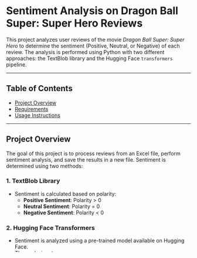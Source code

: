 # Sentiment Analysis on Dragon Ball Super: Super Hero Reviews

This project analyzes user reviews of the movie *Dragon Ball Super: Super Hero* to determine the sentiment (Positive, Neutral, or Negative) of each review. The analysis is performed using Python with two different approaches: the TextBlob library and the Hugging Face `transformers` pipeline.

---

## Table of Contents

- [Project Overview](#project-overview)
- [Requirements](#requirements)
- [Usage Instructions](#usage-instructions)

---

## Project Overview

The goal of this project is to process reviews from an Excel file, perform sentiment analysis, and save the results in a new file. Sentiment is determined using two methods:

### **1. TextBlob Library**
- Sentiment is calculated based on polarity:
  - **Positive Sentiment**: Polarity > 0
  - **Neutral Sentiment**: Polarity = 0
  - **Negative Sentiment**: Polarity < 0

### **2. Hugging Face Transformers**
- Sentiment is analyzed using a pre-trained model available on Hugging Face.
- The analysis returns:
  - **Sentiment_Label**: The predicted sentiment (e.g., POSITIVE or NEGATIVE).
  - **Sentiment_Score**: The confidence score for the prediction.

---

## Requirements

### **General Requirements**
- Python 3.x
- Excel file with reviews stored in a specific column (e.g., "Review").

### **Libraries for TextBlob Version**
Install the dependencies with:

pip install pandas textblob openpyxl

### **Libraries for Hugging Face Version**
Install the additional dependencies with:

pip install pandas transformers openpyxl

---

### **Usage Instructions**

1. **Prepare the Input File**  
   Place your Excel file in the `sentimentAnalysis` folder (or update the file path in the script).

2. **Run the TextBlob Script**  
   Use the `sentiment_analysis.py` file to perform sentiment analysis with TextBlob:


   python sentiment_analysis.py
**Output**: `DBSSH_Sentiment_Analysis_Output.xlsx`

### Run the Hugging Face Script  
Use the `sentiment_analysis_hf.py` file to perform sentiment analysis with the Hugging Face `transformers` pipeline:


python sentiment_analysis_hf.py

**Output**: `DBSSH_Sentiment_Analysis_HF_Output_updated.xlsx`

### Analyze the Results  
Both scripts save the results as Excel files with added columns for sentiment labels and scores.

